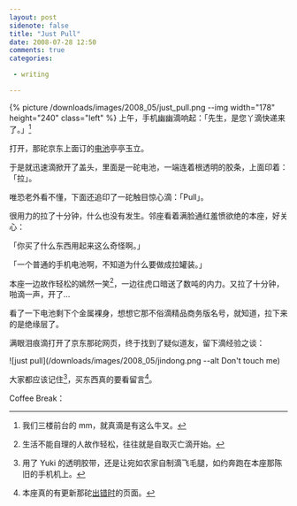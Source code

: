 ```yaml
---
layout: post
sidenote: false
title: "Just Pull"
date: 2008-07-28 12:50
comments: true
categories:

 - writing

---
```


{% picture /downloads/images/2008_05/just_pull.png --img width="178" height="240" class="left" %}
上午，手机幽幽滴响起：「先生，是您丫滴快递来了。」[^1]

打开，那砣京东上面订的<a href="http://www.360buy.com/wareshow.asp?wid=120336" target="_blank">电池</a>亭亭玉立。

于是就迅速滴掀开了盖头，里面是一砣电池，一端连着根透明的胶条，上面印着：「拉」。

唯恐老外看不懂，下面还追印了一砣触目惊心滴：「Pull」。

很用力的拉了十分钟，什么也没有发生。邻座看着满脸通红羞愤欲绝的本座，好关心：

「你买了什么东西用起来这么奇怪啊。」

「一个普通的手机电池啊，不知道为什么要做成拉罐装。」

本座一边故作轻松的嫣然一笑[^2]，一边往虎口暗送了数吨的内力。又拉了十分钟，啪滴一声，开了&#8230;

看了一下电池剩下个金属裸身，想想它那不俗滴精品商务版名号，就知道，拉下来的是绝缘层了。

满眼泪痕滴打开了京东那砣网页，终于找到了疑似道友，留下滴经验之谈：


![just pull](/downloads/images/2008_05/jindong.png --alt Don't touch me)


大家都应该记住[^3]，买东西真的要看留言[^4]。

Coffee Break：

[^1]:我们三楼前台的 mm，就真滴是有这么牛叉。
[^2]:生活不能自理的人故作轻松，往往就是自取灭亡滴开始。
[^3]:用了 Yuki 的透明胶带，还是让宛如农家自制滴飞毛腿，如约奔跑在本座那陈旧的手机机上。
[^4]:本座真的有更新那砣[出错时](https://lenciel.com/不知道啥)的页面。
